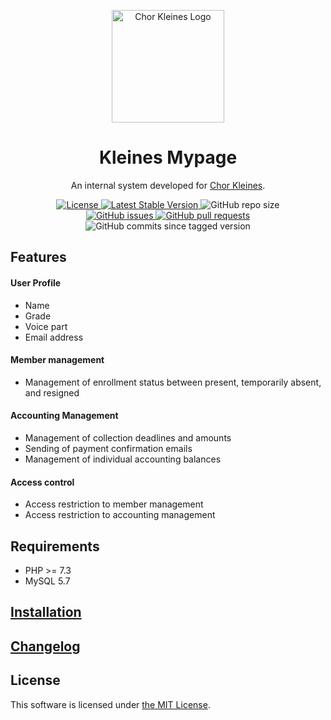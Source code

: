 <p align="center">
    <img width="180px" src="https://www.chorkleines.com/logo.png" align="center" alt="Chor Kleines Logo"></img>
    <h1 align="center">Kleines Mypage</h1>
    <p align="center">An internal system developed for <a href="https://chorkleines.com" target="_blank">Chor Kleines</a>.</p>
    <p align="center">
        <a href="https://github.com/nozomu-y/kleines-mypage/blob/master/LICENSE">
            <img src="https://img.shields.io/github/license/nozomu-y/kleines-mypage" alt="License"></img>
        </a>
        <a href="https://github.com/nozomu-y/kleines-mypage/releases">
            <img src="https://img.shields.io/github/v/release/nozomu-y/kleines-mypage" alt="Latest Stable Version"></img>
        </a>
        <img src="https://img.shields.io/github/repo-size/nozomu-y/kleines-mypage" alt="GitHub repo size"></img>
        <br>
        <a href="https://github.com/nozomu-y/kleines-mypage/issues">
            <img src="https://img.shields.io/github/issues/nozomu-y/kleines-mypage?color=4e73df" alt="GitHub issues"></img>
        </a>
        <a href="https://github.com/nozomu-y/kleines-mypage/pulls">
            <img src="https://img.shields.io/github/issues-pr/nozomu-y/kleines-mypage?color=4e73df" alt="GitHub pull requests"></img>
        </a>
        <img src="https://img.shields.io/github/commits-since/nozomu-y/kleines-mypage/latest/master" alt="GitHub commits since tagged version"></img>
    </p>
</p>

## Features
#### User Profile
* Name
* Grade
* Voice part
* Email address

#### Member management
* Management of enrollment status between present, temporarily absent, and resigned

#### Accounting Management
* Management of collection deadlines and amounts
* Sending of payment confirmation emails 
* Management of individual accounting balances

#### Access control
* Access restriction to member management 
* Access restriction to accounting management


## Requirements 
* PHP >= 7.3
* MySQL 5.7

## [Installation]

## [Changelog]

## License
This software is licensed under [the MIT License](https://github.com/nozomu-y/kleines-mypage/blob/master/LICENSE). 

[Installation]: https://github.com/nozomu-y/kleines-mypage/blob/master/INSTALLATION.md
[Changelog]: https://github.com/nozomu-y/kleines-mypage/blob/master/CHANGELOG.md

